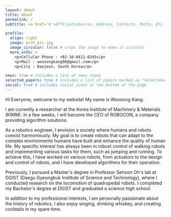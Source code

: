 ```yaml
---
layout: about
title: about
permalink: /
subtitle: <a href='#'>Affiliations</a>. Address. Contacts. Motto. Etc.

profile:
  align: right
  image: prof_pic.jpg
  image_circular: false # crops the image to make it circular
  more_info: >
    <p>Cellular Phone : +82-10-8411-0245</p>
    <p>Mail : woosongkang96@gmail.com</p>
    <p>City : Daejeon, South Korea</p>

news: true # includes a list of news items
selected_papers: true # includes a list of papers marked as "selected={true}"
social: true # includes social icons at the bottom of the page
---
```

Hi Everyone, welcome to my website! My name is Woosong Kang.

I am currently a researcher at the Korea Institute of Machinery & Materials (KIMM). In a few weeks, I will become the CEO of ROBOCON, a company providing algorithm solutions. 

As a robotics engineer, I envision a society where humans and robots coexist harmoniously. My goal is to create robots that can adapt to the complex environments humans have built and enhance the quality of human life. My specific interest has always been in robust control of walking robots and implementing various tasks for them, such as jumping and running. To achieve this, I have worked on various robots, from actuators to the design and control of robots, and I have developed algorithms for their operation.

Previously, I pursued a Master's degree in Professor Sehoon Oh's lab at DGIST (Daegu Gyeongbuk Institute of Science and Technology), where I conducted research on the locomotion of quadrupedal robots. I completed my Bachelor's degree at DGIST and graduated a science high school.

In addition to my professional interests, I am personally passionate about the history of robotics. I also enjoy singing, drinking whiskey, and creating cocktails in my spare time.


